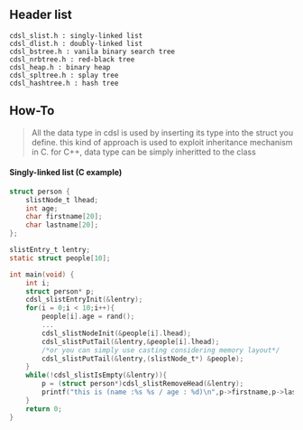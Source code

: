 ## Header list
```
cdsl_slist.h : singly-linked list
cdsl_dlist.h : doubly-linked list
cdsl_bstree.h : vanila binary search tree
cdsl_nrbtree.h : red-black tree
cdsl_heap.h : binary heap
cdsl_spltree.h : splay tree
cdsl_hashtree.h : hash tree
```

## How-To
> All the data type in cdsl is used by inserting its type into the struct you define. this kind of approach is used to exploit inheritance mechanism in C. for C++, data type can be simply inheritted to the class 

#### Singly-linked list (C example)
```C
struct person {
	slistNode_t lhead;
    int age;
    char firstname[20];
    char lastname[20]; 
};

slistEntry_t lentry;
static struct people[10];

int main(void) {
	int i;
    struct person* p;
	cdsl_slistEntryInit(&lentry);
    for(i = 0;i < 10;i++){
		people[i].age = rand();
        ...
		cdsl_slistNodeInit(&people[i].lhead);
		cdsl_slistPutTail(&lentry,&people[i].lhead);
        /*or you can simply use casting considering memory layout*/
        cdsl_slistPutTail(&lentry,(slistNode_t*) &people);
	}
    while(!cdsl_slistIsEmpty(&lentry)){
    	p = (struct person*)cdsl_slistRemoveHead(&lentry);
        printf("this is (name :%s %s / age : %d)\n",p->firstname,p->lastname,p->age);
    }
    return 0;
}

```
